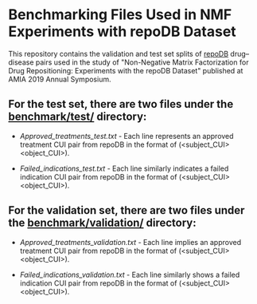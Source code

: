 # Benchmarking Files Used in NMF Experiments with repoDB Dataset


This repository contains the validation and test set splits of [repoDB](http://apps.chiragjpgroup.org/repoDB/) drug–disease pairs used in the study of "Non-Negative Matrix Factorization for Drug Repositioning: Experiments with the repoDB Dataset" published at AMIA 2019 Annual Symposium.


## For the test set, there are two files under the [benchmark/test/](https://github.com/mgokhanbakal/testRepo/tree/master/benchmark/test) directory:

* *Approved_treatments_test.txt* - Each line represents an approved treatment CUI pair from repoDB in the format of (<subject_CUI>	<object_CUI>).
							  
* *Failed_indications_test.txt* - Each line similarly indicates a failed indication CUI pair from repoDB in the format of (<subject_CUI>	<object_CUI>).

							  
## For the validation set, there are two files under the [benchmark/validation/](https://github.com/mgokhanbakal/testRepo/tree/master/benchmark/validation) directory:

* *Approved_treatments_validation.txt* - Each line implies an approved treatment CUI pair from repoDB in the format of (<subject_CUI>	<object_CUI>).
									
* *Failed_indications_validation.txt* - Each line similarly shows a failed indication CUI pair from repoDB in the format of (<subject_CUI>	<object_CUI>).
